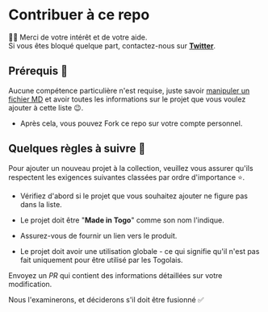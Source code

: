 # Contribuer à ce repo

👋🏽 Merci de votre intérêt et de votre aide.  
Si vous êtes bloqué quelque part, contactez-nous sur **[Twitter](https://twitter.com/tdev228)**.

## Prérequis 🎯

Aucune compétence particulière n'est requise, juste savoir [manipuler un fichier MD](https://github.com/luong-komorebi/Markdown-Tutorial/blob/master/README_fr.md) et avoir toutes les informations sur le projet que vous voulez ajouter à cette liste 😉.

* Après cela, vous pouvez Fork ce repo sur votre compte personnel.

## Quelques règles à suivre 📌

Pour ajouter un nouveau projet à la collection, veuillez vous assurer qu'ils respectent les exigences suivantes classées par ordre d'importance ⭐.

* Vérifiez d'abord si le projet que vous souhaitez ajouter ne figure pas dans la liste.

* Le projet doit être "**Made in Togo**" comme son nom l'indique.

* Assurez-vous de fournir un lien vers le produit.

* Le projet doit avoir une utilisation globale - ce qui signifie qu'il n'est pas fait uniquement pour être utilisé par les Togolais.


Envoyez un *PR* qui contient des informations détaillées sur votre modification.

Nous l'examinerons, et déciderons s'il doit être fusionné ✅